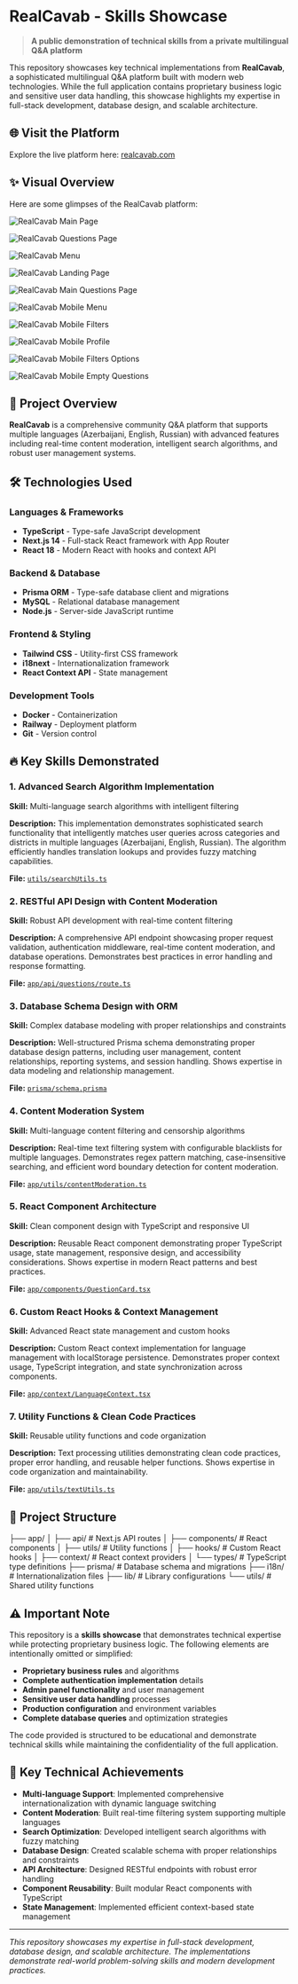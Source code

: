 # RealCavab - Skills Showcase

> **A public demonstration of technical skills from a private multilingual Q&A platform**

This repository showcases key technical implementations from **RealCavab**, a sophisticated multilingual Q&A platform built with modern web technologies. While the full application contains proprietary business logic and sensitive user data handling, this showcase highlights my expertise in full-stack development, database design, and scalable architecture.

## 🌐 Visit the Platform

Explore the live platform here: [realcavab.com](https://realcavab.com)

## ✨ Visual Overview

Here are some glimpses of the RealCavab platform:




![RealCavab Main Page](image.png)

![RealCavab Questions Page](image.png)

![RealCavab Menu](image.png)




![RealCavab Landing Page](image.png)

![RealCavab Main Questions Page](image.png)

![RealCavab Mobile Menu](photo_5217514537786406926_y.jpg)




![RealCavab Mobile Filters](photo_5217851074243852291_y.jpg)

![RealCavab Mobile Profile](photo_5217851074243852288_y.jpg)

![RealCavab Mobile Filters Options](photo_5217851074243852292_y.jpg)

![RealCavab Mobile Empty Questions](photo_5217851074243852287_y.jpg)





## 🚀 Project Overview

**RealCavab** is a comprehensive community Q&A platform that supports multiple languages (Azerbaijani, English, Russian) with advanced features including real-time content moderation, intelligent search algorithms, and robust user management systems.

## 🛠️ Technologies Used

### **Languages & Frameworks**
- **TypeScript** - Type-safe JavaScript development
- **Next.js 14** - Full-stack React framework with App Router
- **React 18** - Modern React with hooks and context API

### **Backend & Database**
- **Prisma ORM** - Type-safe database client and migrations
- **MySQL** - Relational database management
- **Node.js** - Server-side JavaScript runtime

### **Frontend & Styling**
- **Tailwind CSS** - Utility-first CSS framework
- **i18next** - Internationalization framework
- **React Context API** - State management

### **Development Tools**
- **Docker** - Containerization
- **Railway** - Deployment platform
- **Git** - Version control

## 🔥 Key Skills Demonstrated

### 1. **Advanced Search Algorithm Implementation**
**Skill:** Multi-language search algorithms with intelligent filtering

**Description:** This implementation demonstrates sophisticated search functionality that intelligently matches user queries across categories and districts in multiple languages (Azerbaijani, English, Russian). The algorithm efficiently handles translation lookups and provides fuzzy matching capabilities.

**File:** [`utils/searchUtils.ts`](utils/searchUtils.ts)

### 2. **RESTful API Design with Content Moderation**
**Skill:** Robust API development with real-time content filtering

**Description:** A comprehensive API endpoint showcasing proper request validation, authentication middleware, real-time content moderation, and database operations. Demonstrates best practices in error handling and response formatting.

**File:** [`app/api/questions/route.ts`](app/api/questions/route.ts)

### 3. **Database Schema Design with ORM**
**Skill:** Complex database modeling with proper relationships and constraints

**Description:** Well-structured Prisma schema demonstrating proper database design patterns, including user management, content relationships, reporting systems, and session handling. Shows expertise in data modeling and relationship management.

**File:** [`prisma/schema.prisma`](prisma/schema.prisma)

### 4. **Content Moderation System**
**Skill:** Multi-language content filtering and censorship algorithms

**Description:** Real-time text filtering system with configurable blacklists for multiple languages. Demonstrates regex pattern matching, case-insensitive searching, and efficient word boundary detection for content moderation.

**File:** [`app/utils/contentModeration.ts`](app/utils/contentModeration.ts)

### 5. **React Component Architecture**
**Skill:** Clean component design with TypeScript and responsive UI

**Description:** Reusable React component demonstrating proper TypeScript usage, state management, responsive design, and accessibility considerations. Shows expertise in modern React patterns and best practices.

**File:** [`app/components/QuestionCard.tsx`](app/components/QuestionCard.tsx)

### 6. **Custom React Hooks & Context Management**
**Skill:** Advanced React state management and custom hooks

**Description:** Custom React context implementation for language management with localStorage persistence. Demonstrates proper context usage, TypeScript integration, and state synchronization across components.

**File:** [`app/context/LanguageContext.tsx`](app/context/LanguageContext.tsx)

### 7. **Utility Functions & Clean Code Practices**
**Skill:** Reusable utility functions and code organization

**Description:** Text processing utilities demonstrating clean code practices, proper error handling, and reusable helper functions. Shows expertise in code organization and maintainability.

**File:** [`app/utils/textUtils.ts`](app/utils/textUtils.ts)

## 📁 Project Structure
├── app/
│ ├── api/ # Next.js API routes
│ ├── components/ # React components
│ ├── utils/ # Utility functions
│ ├── hooks/ # Custom React hooks
│ ├── context/ # React context providers
│ └── types/ # TypeScript type definitions
├── prisma/ # Database schema and migrations
├── i18n/ # Internationalization files
├── lib/ # Library configurations
└── utils/ # Shared utility functions


## ⚠️ Important Note

This repository is a **skills showcase** that demonstrates technical expertise while protecting proprietary business logic. The following elements are intentionally omitted or simplified:

- **Proprietary business rules** and algorithms
- **Complete authentication implementation** details
- **Admin panel functionality** and user management
- **Sensitive user data handling** processes
- **Production configuration** and environment variables
- **Complete database queries** and optimization strategies

The code provided is structured to be educational and demonstrate technical skills while maintaining the confidentiality of the full application.

## 🚀 Key Technical Achievements

- **Multi-language Support**: Implemented comprehensive internationalization with dynamic language switching
- **Content Moderation**: Built real-time filtering system supporting multiple languages
- **Search Optimization**: Developed intelligent search algorithms with fuzzy matching
- **Database Design**: Created scalable schema with proper relationships and constraints
- **API Architecture**: Designed RESTful endpoints with robust error handling
- **Component Reusability**: Built modular React components with TypeScript
- **State Management**: Implemented efficient context-based state management

---

*This repository showcases my expertise in full-stack development, database design, and scalable architecture. The implementations demonstrate real-world problem-solving skills and modern development practices.*  

